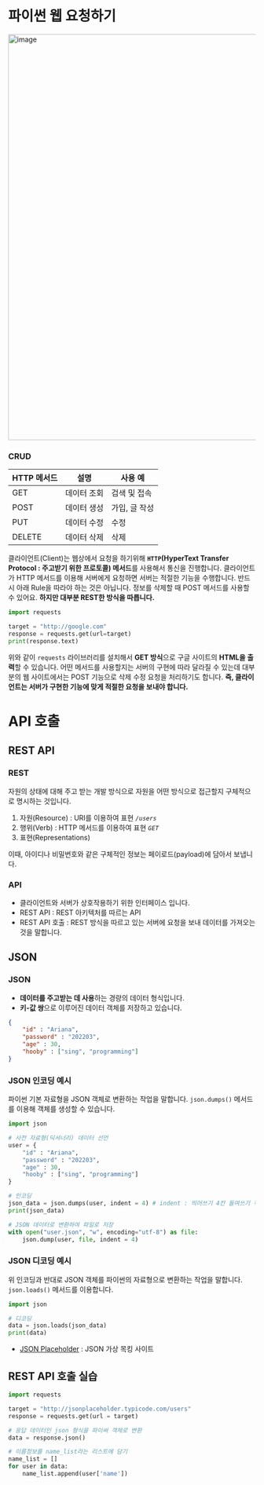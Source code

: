 # 파이썬 웹 요청하기

<img width="827" alt="image" src="https://user-images.githubusercontent.com/55238671/226222544-2f3eb7cc-42af-438b-a0e1-a87d50a75669.png">


### CRUD
| HTTP 메서드 | 설명 | 사용 예 |
| --- | --- | --- |
| GET | 데이터 조회 | 검색 및 접속 |
| POST | 데이터 생성 | 가입, 글 작성 |
| PUT | 데이터 수정 | 수정 |
| DELETE | 데이터 삭제 | 삭제 |

클라이언트(Client)는 웹상에서 요청을 하기위해 **`HTTP`(HyperText Transfer Protocol : 주고받기 위한 프로토콜) 메서드**를 사용해서 통신을 진행합니다.
클라이언트가 HTTP 메서드를 이용해 서버에게 요청하면 서버는 적절한 기능을 수행합니다. 
반드시 아래 Rule을 따라야 하는 것은 아닙니다. 정보를 삭제할 때 POST 메서드를 사용할 수 있어요. **하지만 대부분 REST한 방식을 따릅니다.**

```python
import requests

target = "http://google.com"
response = requests.get(url=target)
print(response.text)
```

위와 같이 `requests` 라이브러리를 설치해서 **GET 방식**으로 구글 사이트의 **HTML을 출력**할 수 있습니다. 
어떤 메서드를 사용할지는 서버의 구현에 따라 달라질 수 있는데 대부분의 웹 사이트에서는 POST 기능으로 삭제 수정 요청을 처리하기도 합니다.
**즉, 클라이언트는 서버가 구현한 기능에 맞게 적절한 요청을 보내야 합니다.**

# API 호출

## REST API

### REST
자원의 상태에 대해 주고 받는 개발 방식으로 자원을 어떤 방식으로 접근할지 구체적으로 명시하는 것입니다.
1. 자원(Resource) : URI를 이용하여 표현 _`/users`_
2. 행위(Verb) : HTTP 메서드를 이용하여 표현 _`GET`_
3. 표현(Representations)

이때, 아이디나 비밀번호와 같은 구체적인 정보는 페이로드(payload)에 담아서 보냅니다.

### API
- 클라이언트와 서버가 상호작용하기 위한 인터페이스 입니다.
- REST API : REST 아키텍처를 따르는 API
- REST API 호출 : REST 방식을 따르고 있는 서버에 요청을 보내 데이터를 가져오는 것을 말합니다.


## JSON

### JSON
- **데이터를 주고받는 데 사용**하는 경량의 데이터 형식입니다. 
- **키-값 쌍**으로 이루어진 데이터 객체를 저장하고 있습니다.
```json
{
    "id" : "Ariana",
    "password" : "202203",
    "age" : 30,
    "hooby" : ["sing", "programming"]
}
```

### JSON 인코딩 예시
파이썬 기본 자료형을 JSON 객체로 변환하는 작업을 말합니다. `json.dumps()` 메서드를 이용해 객체를 생성할 수 있습니다.
```python
import json

# 사전 자료형(딕셔너리) 데이터 선언
user = {
    "id" : "Ariana",
    "password" : "202203",
    "age" : 30,
    "hooby" : ["sing", "programming"]
}

# 인코딩
json_data = json.dumps(user, indent = 4) # indent : 띄어쓰기 4칸 들여쓰기 적용
print(json_data)

# JSON 데이터로 변환하여 파일로 저장
with open("user.json", "w", encoding="utf-8") as file: 
    json.dump(user, file, indent = 4)
```

### JSON 디코딩 예시
위 인코딩과 반대로 JSON 객체를 파이썬의 자료형으로 변환하는 작업을 말합니다. `json.loads()` 메서드를 이용합니다.

```python
import json

# 디코딩
data = json.loads(json_data)
print(data)
```

- [JSON Placeholder](https://jsonplaceholder.typicode.com) : JSON 가상 목킹 사이트


## REST API 호출 실습

```python
import requests

target = "http://jsonplaceholder.typicode.com/users"
response = requests.get(url = target)

# 응답 데이터인 json 형식을 파이써 객체로 변환
data = response.json()

# 이름정보를 name_list라는 리스트에 담기
name_list = []
for user in data:
    name_list.append(user['name']) 
```

